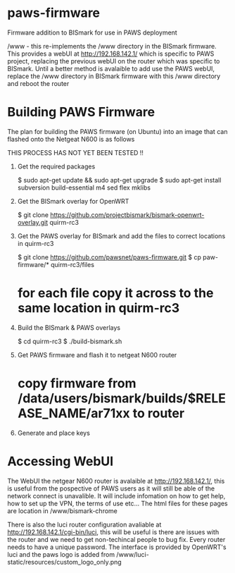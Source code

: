 paws-firmware
=============

Firmware addition to BISmark for use in PAWS deployment

/www - this re-implements the /www directory in the BISmark firmware. This provides a webUI at http://192.168.142.1/ which is specific to PAWS project, replacing the previous webUI on the router which was specific to BISmark. Until a better method is avalaible to add use the PAWS webUI, replace the /www directory in BISmark firmware with this /www directory and reboot the router 

Building PAWS Firmware
======================

The plan for building the PAWS firmware (on Ubuntu) into an image that can flashed onto the Netgeat N600 is as follows

THIS PROCESS HAS NOT YET BEEN TESTED !!

1) Get the required packages

	$ sudo apt-get update && sudo apt-get upgrade
	$ sudo apt-get install subversion build-essential m4 sed flex mklibs


2) Get the BISmark overlay for OpenWRT

	$ git clone https://github.com/projectbismark/bismark-openwrt-overlay.git quirm-rc3

3) Get the PAWS overlay for BISmark and add the files to correct locations in quirm-rc3

	$ git clone https://github.com/pawsnet/paws-firmware.git
	$ cp paw-firmware/* quirm-rc3/files
	# for each file copy it across to the same location in quirm-rc3

4) Build the BISmark & PAWS overlays

	$ cd quirm-rc3 
	$ ./build-bismark.sh

5) Get PAWS firmware and flash it to netgeat N600 router

	# copy firmware from /data/users/bismark/builds/$RELEASE_NAME/ar71xx to router

6) Generate and place keys

Accessing WebUI
===============

The WebUI the netgear N600 router is avalaible at http://192.168.142.1/, this is useful from the pospective of PAWS users as it will still be able of the network connect is unavalible. It will include infomation on how to get help, how to set up the VPN, the terms of use etc... The html files for these pages are location in /www/bismark-chrome

There is also the luci router configuration avaliable at http://192.168.142.1/cgi-bin/luci, this will be useful is there are issues with the router and we need to get non-techincal people to bug fix. Every router needs to have a unique password. The interface is provided by OpenWRT's luci and the paws logo is added from /www/luci-static/resources/custom_logo_only.png
